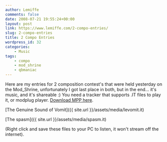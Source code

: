 ```yaml
---
author: Lemiffe
comments: false
date: 2008-07-21 19:55:24+00:00
layout: post
link: https://www.lemiffe.com/2-compo-entries/
slug: 2-compo-entries
title: 2 Compo Entries
wordpress_id: 32
categories:
    - Music
tags:
    - compo
    - mod_shrine
    - qbmaniac
---
```


Here are my entries for 2 composition contest's that were held yesterday on the Mod_Shrine, unfortunately I got last place in both, but in the end... it's music, and it's shareable :) You need a tracker that supports .IT files to play it, or modplug player. [Download MPP here](http://www.modplug.com/playerinfo.html).

[The Genuine Sound of Vomit]({{ site.url }}/assets/media/levomit.it)

[The spasm]({{ site.url }}/assets/media/spasm.it)

(Right click and save these files to your PC to listen, it won't stream off the internet).
